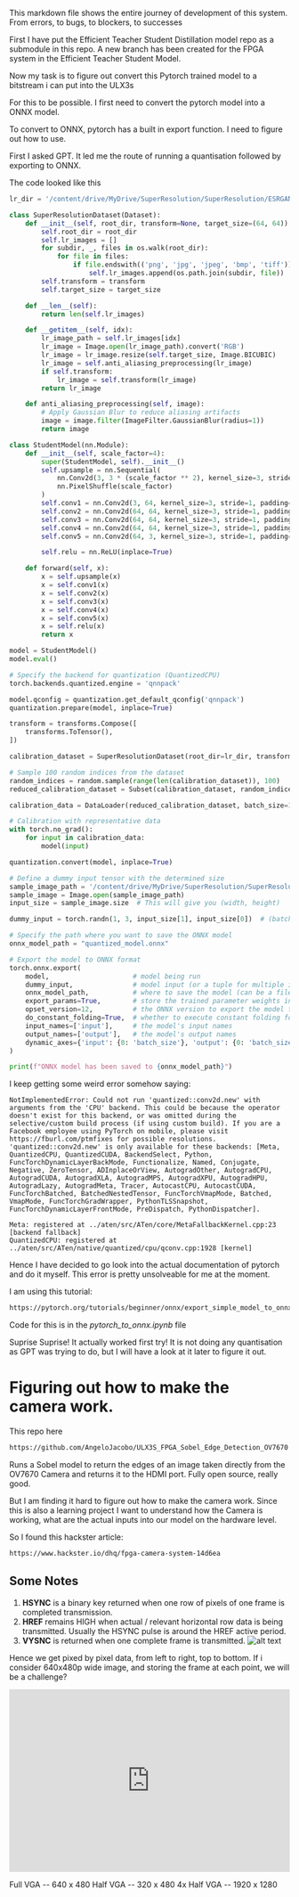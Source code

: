 This markdown file shows the entire journey of development of this system. From errors, to bugs, to blockers, to successes

First I have put the Efficient Teacher Student Distillation model repo as a submodule in this repo. A new branch has been created for the FPGA system in the Efficient Teacher Student Model. 

Now my task is to figure out convert this Pytorch trained model to a bitstream i can put into the ULX3s

For this to be possible. I first need to convert the pytorch model into a ONNX model. 

To convert to ONNX, pytorch has a built in export function. I need to figure out how to use. 

First I asked GPT. It led me the route of running a quantisation followed by exporting to ONNX. 

The code looked like this 


```python
lr_dir = '/content/drive/MyDrive/SuperResolution/SuperResolution/ESRGAN/train'

class SuperResolutionDataset(Dataset):
    def __init__(self, root_dir, transform=None, target_size=(64, 64)):
        self.root_dir = root_dir
        self.lr_images = []
        for subdir, _, files in os.walk(root_dir):
            for file in files:
                if file.endswith(('png', 'jpg', 'jpeg', 'bmp', 'tiff')) and not file.startswith('.'):
                    self.lr_images.append(os.path.join(subdir, file))
        self.transform = transform
        self.target_size = target_size

    def __len__(self):
        return len(self.lr_images)

    def __getitem__(self, idx):
        lr_image_path = self.lr_images[idx]
        lr_image = Image.open(lr_image_path).convert('RGB')
        lr_image = lr_image.resize(self.target_size, Image.BICUBIC)
        lr_image = self.anti_aliasing_preprocessing(lr_image)
        if self.transform:
            lr_image = self.transform(lr_image)
        return lr_image

    def anti_aliasing_preprocessing(self, image):
        # Apply Gaussian Blur to reduce aliasing artifacts
        image = image.filter(ImageFilter.GaussianBlur(radius=1))
        return image

class StudentModel(nn.Module):
    def __init__(self, scale_factor=4):
        super(StudentModel, self).__init__()
        self.upsample = nn.Sequential(
            nn.Conv2d(3, 3 * (scale_factor ** 2), kernel_size=3, stride=1, padding=1),
            nn.PixelShuffle(scale_factor)
        )
        self.conv1 = nn.Conv2d(3, 64, kernel_size=3, stride=1, padding=1)
        self.conv2 = nn.Conv2d(64, 64, kernel_size=3, stride=1, padding=1)
        self.conv3 = nn.Conv2d(64, 64, kernel_size=3, stride=1, padding=1)
        self.conv4 = nn.Conv2d(64, 64, kernel_size=3, stride=1, padding=1)
        self.conv5 = nn.Conv2d(64, 3, kernel_size=3, stride=1, padding=1)

        self.relu = nn.ReLU(inplace=True)

    def forward(self, x):
        x = self.upsample(x)
        x = self.conv1(x)
        x = self.conv2(x)
        x = self.conv3(x)
        x = self.conv4(x)
        x = self.conv5(x)
        x = self.relu(x)
        return x

model = StudentModel()
model.eval()

# Specify the backend for quantization (QuantizedCPU)
torch.backends.quantized.engine = 'qnnpack'

model.qconfig = quantization.get_default_qconfig('qnnpack')
quantization.prepare(model, inplace=True)

transform = transforms.Compose([
    transforms.ToTensor(),
])

calibration_dataset = SuperResolutionDataset(root_dir=lr_dir, transform=transform, target_size=(64, 64))

# Sample 100 random indices from the dataset
random_indices = random.sample(range(len(calibration_dataset)), 100)
reduced_calibration_dataset = Subset(calibration_dataset, random_indices)

calibration_data = DataLoader(reduced_calibration_dataset, batch_size=1, shuffle=False)

# Calibration with representative data
with torch.no_grad():
    for input in calibration_data:
        model(input)

quantization.convert(model, inplace=True)

# Define a dummy input tensor with the determined size
sample_image_path = '/content/drive/MyDrive/SuperResolution/SuperResolution/ESRGAN/train/0024000/0023975x4.png'
sample_image = Image.open(sample_image_path)
input_size = sample_image.size  # This will give you (width, height)

dummy_input = torch.randn(1, 3, input_size[1], input_size[0])  # (batch_size, channels, height, width)

# Specify the path where you want to save the ONNX model
onnx_model_path = "quantized_model.onnx"

# Export the model to ONNX format
torch.onnx.export(
    model,                     # model being run
    dummy_input,               # model input (or a tuple for multiple inputs)
    onnx_model_path,           # where to save the model (can be a file or file-like object)
    export_params=True,        # store the trained parameter weights inside the model file
    opset_version=12,          # the ONNX version to export the model to
    do_constant_folding=True,  # whether to execute constant folding for optimization
    input_names=['input'],     # the model's input names
    output_names=['output'],   # the model's output names
    dynamic_axes={'input': {0: 'batch_size'}, 'output': {0: 'batch_size'}}  # variable length axes
)

print(f"ONNX model has been saved to {onnx_model_path}")

```

I keep getting some weird error somehow saying:

```console
NotImplementedError: Could not run 'quantized::conv2d.new' with arguments from the 'CPU' backend. This could be because the operator doesn't exist for this backend, or was omitted during the selective/custom build process (if using custom build). If you are a Facebook employee using PyTorch on mobile, please visit https://fburl.com/ptmfixes for possible resolutions. 'quantized::conv2d.new' is only available for these backends: [Meta, QuantizedCPU, QuantizedCUDA, BackendSelect, Python, FuncTorchDynamicLayerBackMode, Functionalize, Named, Conjugate, Negative, ZeroTensor, ADInplaceOrView, AutogradOther, AutogradCPU, AutogradCUDA, AutogradXLA, AutogradMPS, AutogradXPU, AutogradHPU, AutogradLazy, AutogradMeta, Tracer, AutocastCPU, AutocastCUDA, FuncTorchBatched, BatchedNestedTensor, FuncTorchVmapMode, Batched, VmapMode, FuncTorchGradWrapper, PythonTLSSnapshot, FuncTorchDynamicLayerFrontMode, PreDispatch, PythonDispatcher].

Meta: registered at ../aten/src/ATen/core/MetaFallbackKernel.cpp:23 [backend fallback]
QuantizedCPU: registered at ../aten/src/ATen/native/quantized/cpu/qconv.cpp:1928 [kernel]
```
Hence I have decided to go look into the actual documentation of pytorch and do it myself. This error is pretty unsolveable for me at the moment.

I am using this tutorial:
```html
https://pytorch.org/tutorials/beginner/onnx/export_simple_model_to_onnx_tutorial.html
```

Code for this is in the *pytorch_to_onnx.ipynb* file

Suprise Suprise! It actually worked first try!
It is not doing any quantisation as GPT was trying to do, but I will have a look at it later to figure it out. 

# Figuring out how to make the camera work. 
This repo here 
``` html
https://github.com/AngeloJacobo/ULX3S_FPGA_Sobel_Edge_Detection_OV7670 
```
Runs a Sobel model to return the edges of an image taken directly from the OV7670 Camera and returns it to the HDMI port. Fully open source, really good.

But I am finding it hard to figure out how to make the camera work. 
Since this is also a learning project I want to understand how the Camera is working, what are the actual inputs into our model on the hardware level. 

So I found this hackster article:
```html
https://www.hackster.io/dhq/fpga-camera-system-14d6ea
```
## Some Notes 
1) **HSYNC** is a binary key returned when one row of pixels of one frame is completed transmission. 
2) **HREF** remains HIGH when actual / relevant horizontal row data is being transmitted. Usually the HSYNC pulse is around the HREF active period. 
3) **VYSNC** is returned when one complete frame is transmitted. 
![alt text](<Camera_Basic_Signals.png>)

Hence we get pixed by pixel data, from left to right, top to bottom. 
If i consider 640x480p wide image, and storing the frame at each point, we will be a challenge?

<iframe frameborder="0" style="width:100%;height:328px;" src="https://viewer.diagrams.net/?tags=%7B%7D&highlight=0000ff&edit=_blank&layers=1&nav=1&title=#RzVjbbqMwEP0aHrcyECB5bJvepO2qKlJ3%2B%2BgEJ1gFjIxJQr9%2Bx8FcHNP0kvTyFGY8Y3xmjg92LPc83VxxnMe3LCKJ5aBoY7lTy3Fs5I3hR3qq2hMEbu1YchqpoM4R0mfSZCpvSSNSaIGCsUTQXHfOWZaRudB8mHO21sMWLNHfmuMlMRzhHCem9y%2BNRFx7x07Q%2Ba8JXcbNm21%2FUo%2BkuAlWSIoYR2zdc7kXlnvOGRP1U7o5J4ksXlOXOu%2FyhdF2YZxk4i0JozphhZNSYVPrElUDlkSAXZkZy%2BDnLBZpApYNj3W4jHlxBcpVsJLPVZR6i8B8SVSU26IH2hCWEsErCOEkwYKu9Nmx6t%2ByjesgwoNCOYzYMRBfwRIcdEc3W5beZAvGoU%2BUZUYpOCuziEQK%2BjqmgoQ53oJaA9OHKrMiXJDN%2FtqYqFWCr1iitslEmeuOc%2FZI%2BeIe3zx0eJk8o0x0AfZ1%2BPgHctHWhZBRof1kAdi8%2Btc3HsFAJ15jTiVw1FqVsj5GMtckmXMgybapp5zjqheQM5qJojfznXR0XXQCvY3OyNP35Cvxtu3tdK5eQdfHFsqbWuu%2F2lr7nX09Wn%2BCY%2FTHKOgIDTegnaJegsra2SPvq61r1DYUjJOevkyxwDIhk9BJmt%2Bz9QPmFM%2BgtrtVf0VhdDk6gt7sElURTxMcZ0Bw%2FCMIzvhHa0nwQ7RkNPlcbZgY%2FBW8NIkpy%2Fcbz4DQWk9wQpcZPM%2BhlISDQ7KRwrnpVA2kNIrkHGecFPR5y%2Fm6Kwo3TO6dWd50H53VoU4lW%2B1Rqt%2FB8V6a%2F0In%2FqTZqpU2%2BUeVpglhi0VBDhUR2x5W6IevVugB1ttouLRHP6cFppLilRRSEMwdGb3kOIURH6dSILNZkbeIv%2FHwNnK%2FUU1t80P0JYxpbmgaZQ5VyjeDRgbo%2B1ISJCxzkCOgDilYUg4e7b%2F6U%2Bv738kO8xIUxtttdZPKq6%2BDZnj%2BJNvI5MFwenvz4%2Brlep9XLzC7G3it393%2FGO7Ffw%3D%3D"></iframe>

Full VGA -- 640 x 480
Half VGA -- 320 x 480
4x Half VGA -- 1920 x 1280

